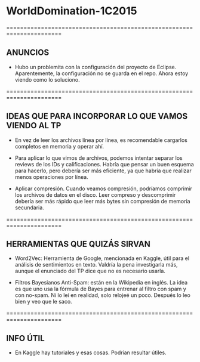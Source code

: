 # WorldDomination-1C2015 #

======================================================================
## ANUNCIOS ##

* Hubo un problemita con la configuración del proyecto de Eclipse.
  Aparentemente, la configuración no se guarda en el repo. Ahora
  estoy viendo como lo soluciono.

======================================================================
## IDEAS QUE PARA INCORPORAR LO QUE VAMOS VIENDO AL TP ##

* En vez de leer los archivos línea por línea, es recomendable 
  cargarlos completos en memoria y operar ahí.

* Para aplicar lo que vimos de archivos, podemos intentar separar
  los reviews de los IDs y calificaciones. Habría que pensar un
  buen esquema para hacerlo, pero debería ser más eficiente,
  ya que habría que realizar menos operaciones por línea.

* Aplicar compresión. Cuando veamos compresión, podríamos comprimir
  los archivos de datos en el disco. Leer compreso y descomprimir
  debería ser más rápido que leer más bytes sin compresión de memoria
  secundaria.

======================================================================
## HERRAMIENTAS QUE QUIZÁS SIRVAN ##

* Word2Vec: Herramienta de Google, mencionada en Kaggle,
  útil para el análisis de sentimientos en texto.
  Valdría la pena investigarla más, aunque el enunciado
  del TP dice que no es necesario usarla.

* Filtros Bayesianos Anti-Spam: están en la Wikipedia en inglés.
  La idea es que uno usa la fórmula de Bayes para entrenar
  al filtro con spam y con no-spam. Ni lo leí en realidad, 
  solo relojeé un poco. Después lo leo bien y veo que le saco.


======================================================================
## INFO ÚTIL ##

* En Kaggle hay tutoriales y esas cosas. Podrían resultar útiles.